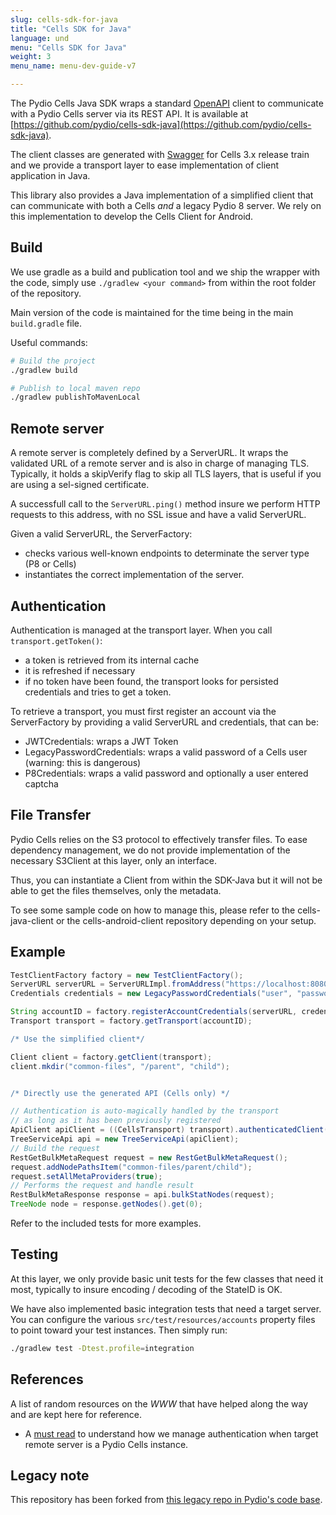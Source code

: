 ```yaml
---
slug: cells-sdk-for-java
title: "Cells SDK for Java"
language: und
menu: "Cells SDK for Java"
weight: 3
menu_name: menu-dev-guide-v7

---
```

The Pydio Cells Java SDK wraps a standard [OpenAPI](https://www.openapis.org) client to communicate with a Pydio Cells server via its REST API. It is available at [https://github.com/pydio/cells-sdk-java](https://github.com/pydio/cells-sdk-java).

The client classes are generated with [Swagger](https://swagger.io) for Cells 3.x release train and we provide a transport layer to ease implementation of client application in Java.

This library also provides a Java implementation of a simplified client that can communicate with both a Cells _and_ a legacy Pydio 8 server. We rely on this implementation to develop the Cells Client for Android.

## Build

We use gradle as a build and publication tool and we ship the wrapper with the code, simply use `./gradlew <your command>` from within the root folder of the repository.

Main version of the code is maintained for the time being in the main `build.gradle` file.

Useful commands:

```sh
# Build the project
./gradlew build

# Publish to local maven repo
./gradlew publishToMavenLocal

```

## Remote server

A remote server is completely defined by a ServerURL. It wraps the validated URL of a remote server and is also in charge of managing TLS. Typically, it holds a skipVerify flag to skip all TLS layers, that is useful if you are using a sel-signed certificate.

A successfull call to the `ServerURL.ping()` method insure we perform HTTP requests to this address, with no SSL issue and have a valid ServerURL.

Given a valid ServerURL, the ServerFactory:

- checks various well-known endpoints to determinate the server type (P8 or Cells)
- instantiates the correct implementation of the server.

## Authentication

Authentication is managed at the transport layer. When you call `transport.getToken()`:

- a token is retrieved from its internal cache
- it is refreshed if necessary
- if no token have been found, the transport looks for persisted credentials and tries to get a token.

To retrieve a transport, you must first register an account via the ServerFactory by providing a valid ServerURL and credentials, that can be:

- JWTCredentials: wraps a JWT Token
- LegacyPasswordCredentials: wraps a valid password of a Cells user (warning: this is dangerous)
- P8Credentials: wraps a valid password and optionally a user entered captcha

## File Transfer

Pydio Cells relies on the S3 protocol to effectively transfer files. To ease dependency management, we do not provide implementation of the necessary S3Client at this layer, only an interface.

Thus, you can instantiate a Client from within the SDK-Java but it will not be able to get the files themselves, only the metadata.

To see some sample code on how to manage this, please refer to the cells-java-client or the cells-android-client repository depending on your setup.

## Example

```groovy
TestClientFactory factory = new TestClientFactory();
ServerURL serverURL = ServerURLImpl.fromAddress("https://localhost:8080", true);
Credentials credentials = new LegacyPasswordCredentials("user", "password");

String accountID = factory.registerAccountCredentials(serverURL, credentials);
Transport transport = factory.getTransport(accountID);

/* Use the simplified client*/

Client client = factory.getClient(transport);
client.mkdir("common-files", "/parent", "child");


/* Directly use the generated API (Cells only) */

// Authentication is auto-magically handled by the transport 
// as long as it has been previously registered
ApiClient apiClient = ((CellsTransport) transport).authenticatedClient();
TreeServiceApi api = new TreeServiceApi(apiClient);
// Build the request
RestGetBulkMetaRequest request = new RestGetBulkMetaRequest();
request.addNodePathsItem("common-files/parent/child");
request.setAllMetaProviders(true);
// Performs the request and handle result
RestBulkMetaResponse response = api.bulkStatNodes(request);
TreeNode node = response.getNodes().get(0); 
```

Refer to the included tests for more examples.

## Testing

At this layer, we only provide basic unit tests for the few classes that need it most, typically to insure encoding / decoding of the StateID is OK.

We have also implemented basic integration tests that need a target server.
You can configure the various `src/test/resources/accounts` property files to point toward your test instances. Then simply run:

```sh
./gradlew test -Dtest.profile=integration
```

## References

A list of random resources on the _WWW_ that have helped along the way and are kept here for reference.

- A [must read](https://auth0.com/docs/flows/call-your-api-using-the-authorization-code-flow) to understand how we manage authentication when target remote server is a Pydio Cells instance.

## Legacy note

This repository has been forked from [this legacy repo in Pydio's code base](https://github.com/pydio/pydio-sdk-java-v2).
